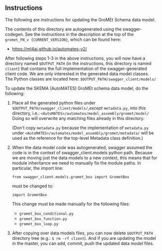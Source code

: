 ## Instructions

The following are instructions for updating the GroMEt Schema data model.

The contents of this directory are autogenerated using the swagger-codegen. 
See the instructions in the description at the top of the `gromet_FN_v
{CURRENT_VERSION}`, which can be found here:
- https://ml4ai.github.io/automates-v2/

After following steps 1-3 in the above instructions, you will now have a 
directory named `$OUTPUT_PATH` (in the instructions, this directory is 
named `client`) that contains the full implementation of the 
swagger-generated client code. We are only interested in the generated data 
model classes. The Python classes are located here: 
`$OUTPUT_PATH/swagger_client/models/`

To update the SKEMA (AutoMATES) GroMEt schema data model, do the following:

1. Place all the generated python files under 
   `$OUTPUT_PATH/swagger_client/models/`,_except_ `metadata.py`, into _this_ 
   directory, i.e.:
   `<AutoMATES>/automates/model_assembly/gromet/model/`
   Doing so will overwrite any matching files already in this directory.
   
   (Don't copy `metadata.py` because the implementation of `metadata.py` under 
   `<AutoMATES>/automates/model_assembly/gromet/metadata/` will be used as 
   the reference for the top-level Metadata class definition.)

2. When the data model code was autogenerated, swagger assumed the code 
   is in the context of swagger_client.models python path. Because we are 
   moving just the data models to a new context, this means that for module 
   inheritance we need to manually fix the module paths. In particular, the 
   import line:
      ```
      from swagger_client.models.gromet_box import GrometBox
      ```
   must be changed to:
      ```
      import GrometBox
      ```
   This change must be made manually for the following files:
   - `gromet_box_conditional.py`
   - `gromet_box_function.py`
   - `gromet_box_loop.py`

3. After copying over data models files, you can now delete `$OUTPUT_PATH` 
   directory tree (e.g.: `$ rm -rf client`).
   And if you are updating the model in the master, you can add, commit, 
   push the updated data model files.

